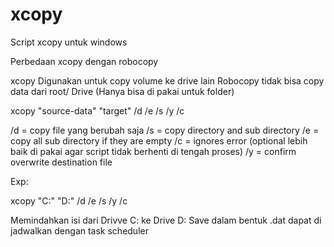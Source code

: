 # xcopy
Script xcopy untuk windows

Perbedaan xcopy dengan robocopy

xcopy Digunakan untuk copy volume ke drive lain
Robocopy tidak bisa copy data dari root/ Drive (Hanya bisa di pakai untuk folder)

xcopy "source-data" "target" /d /e /s /y /c

/d = copy file yang berubah saja
/s = copy directory and sub directory
/e = copy all sub directory if they are empty 
/c = ignores error (optional lebih baik di pakai agar script tidak berhenti di tengah proses)
/y = confirm overwrite destination file

Exp:


xcopy "C:\" "D:\" /d /e /s /y /c


Memindahkan isi dari Drivve C: ke Drive D:
Save dalam bentuk .dat
dapat di jadwalkan dengan task scheduler

